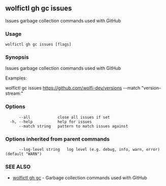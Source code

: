 ## wolfictl gh gc issues

Issues garbage collection commands used with GitHub

### Usage

```
wolfictl gh gc issues [flags]
```

### Synopsis

Issues garbage collection commands used with GitHub

Examples:

wolfictl gc issues https://github.com/wolfi-dev/versions --match "version-stream:"


### Options

```
      --all            close all issues if set
  -h, --help           help for issues
      --match string   pattern to match issues against
```

### Options inherited from parent commands

```
      --log-level string   log level (e.g. debug, info, warn, error) (default "WARN")
```

### SEE ALSO

* [wolfictl gh gc](wolfictl_gh_gc.md)	 - Garbage collection commands used with GitHub

